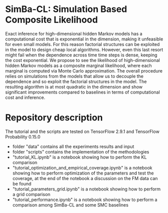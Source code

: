 # SimBa-CL: Simulation Based Composite Likelihood

Exact inference for high-dimensional hidden Markov models has a computational cost that is exponential in the dimension, making it unfeasible for even small models. For this reason factorial structures can be exploited in the model to design cheap local algorithms. However, even this last resort might fail when the dependence across time time steps is dense, keeping the cost exponential. We propose to see the likelihood of high-dimensional hidden Markov models as a composite marginal likelihood, where each marginal is computed via Monte Carlo approximation. The overall procedure relies on simulations from the models that allow us to decouple the dependence and so exploit the factorial structures in the model. The resulting algorithm is at most quadratic in the dimension and show significant improvements compared to baselines in terms of computational cost and inference.

# Repository description
The tutorial and the scripts are tested on TensorFlow 2.9.1 and TensorFlow Probability 0.15.0
- folder "data" contains all the experiments results and input
- folder "scripts" contains the implementation of the methodologies
- "tutorial_KL.ipynb" is a notebook showing how to perform the KL comparison
- "tutorial_optimization_and_empirical_coverage.ipynb" is a notebook showing how to perform optimization of the parameters and test the coverage, at the end of the notebook a discussion on the FM data can be found
- "tutorial_parameters_grid.ipynb" is a notebook showing how to perform a grid comparison 
- "tutorial_performance.ipynb" is a notebook showing how to perform a comparison among SimBa-CL and some SMC baselines 
